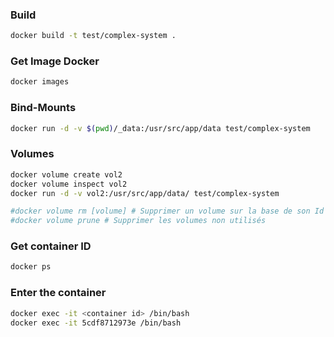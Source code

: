 ### Build
```Bash
docker build -t test/complex-system .
```

### Get Image Docker
```Bash
docker images
```

### Bind-Mounts
```Bash
docker run -d -v $(pwd)/_data:/usr/src/app/data test/complex-system
```

### Volumes
```Bash
docker volume create vol2
docker volume inspect vol2
docker run -d -v vol2:/usr/src/app/data/ test/complex-system 

#docker volume rm [volume] # Supprimer un volume sur la base de son Id
#docker volume prune # Supprimer les volumes non utilisés
```

### Get container ID
```Bash
docker ps
```

### Enter the container
```Bash
docker exec -it <container id> /bin/bash
docker exec -it 5cdf8712973e /bin/bash
```